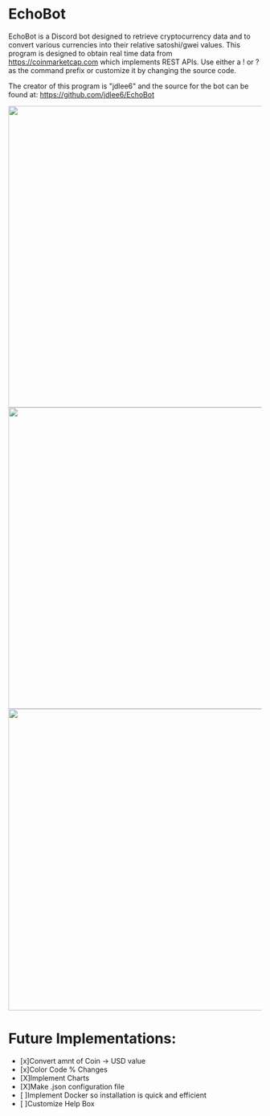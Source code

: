# EchoBot

EchoBot is a Discord bot designed to retrieve cryptocurrency data and to convert various currencies into their relative satoshi/gwei values. This program is designed to obtain real time data from https://coinmarketcap.com which implements REST APIs. Use either a ! or ? as the command prefix or customize it by changing the source code.

The creator of this program is "jdlee6" and the source for the bot can be found at: https://github.com/jdlee6/EchoBot

<img src="https://imgur.com/hrwEDdg.png" width="600">

<img src="https://imgur.com/QUE3Nf4.png" width="600">

<img src="https://imgur.com/k9SWxQ2.png" width="600">

# Future Implementations:

- [x]Convert amnt of Coin -> USD value
- [x]Color Code % Changes
- [X]Implement Charts
- [X]Make .json configuration file 
- [ ]Implement Docker so installation is quick and efficient
- [ ]Customize Help Box

